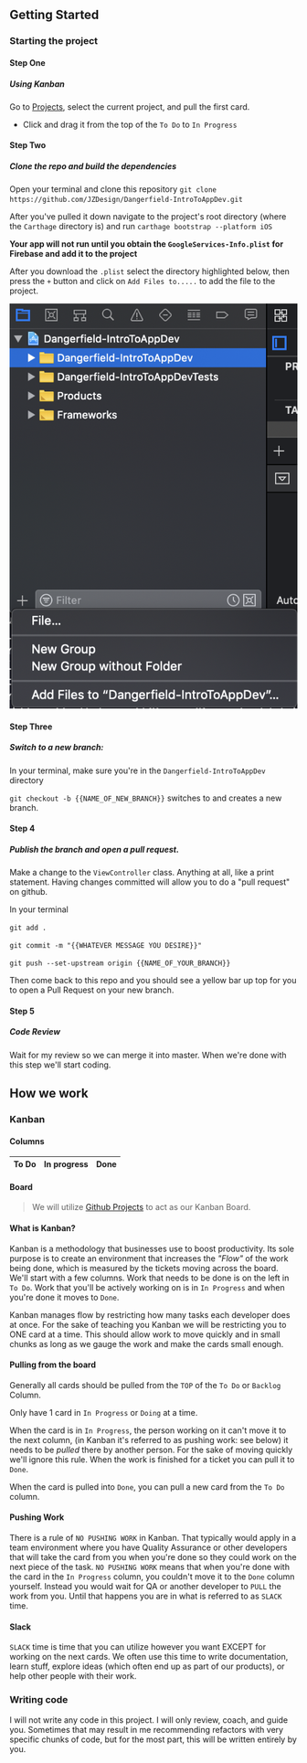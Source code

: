## Getting Started

### Starting the project

#### Step One
##### Using Kanban

Go to [Projects](https://github.com/JZDesign/Dangerfield-IntroToAppDev/projects), select the current project, and pull the first card.

  - Click and drag it from the top of the `To Do` to `In Progress`

#### Step Two
##### Clone the repo and build the dependencies

Open your terminal and clone this repository `git clone  https://github.com/JZDesign/Dangerfield-IntroToAppDev.git`

After you've pulled it down navigate to the project's root directory (where the `Carthage` directory is) and run `carthage bootstrap --platform iOS`

**Your app will not run until you obtain the `GoogleServices-Info.plist` for Firebase and add it to the project**

After you download the `.plist` select the directory highlighted below, then press the `+` button and click on `Add Files to.....` to add the file to the project.

![add the plist](img/add_plist.png)

#### Step Three

##### Switch to a new branch: 
  
  In your terminal, make sure you're in the `Dangerfield-IntroToAppDev` directory
    
  `git checkout -b {{NAME_OF_NEW_BRANCH}}`  switches to and creates a new branch.

#### Step 4

##### Publish the branch and open a pull request.

Make a change to the `ViewController` class. Anything at all, like a print statement. Having changes committed will allow you to do a "pull request" on github.

In your terminal

`git add .`

`git commit -m "{{WHATEVER MESSAGE YOU DESIRE}}"`

`git push --set-upstream origin {{NAME_OF_YOUR_BRANCH}}`

Then come back to this repo and you should see a yellow bar up top for you to open a Pull Request on your new branch.

#### Step 5

##### Code Review

Wait for my review so we can merge it into master. When we're done with this step we'll start coding.

## How we work

### Kanban

#### Columns

|To Do|In progress|Done|
|-------|-------|----|

#### Board

  > We will utilize [Github Projects](https://github.com/JZDesign/Dangerfield-IntroToAppDev/projects) to act as our Kanban Board.
  
#### What is Kanban?
  
Kanban is a methodology that businesses use to boost productivity. Its sole purpose is to create an environment that increases the _"Flow"_ of the work being done, which is measured by the tickets moving across the board. We'll start with a few columns. Work that needs to be done is on the left in `To Do`. Work that you'll be actively working on is in `In Progress` and when you're done it moves to `Done`.

Kanban manages flow by restricting how many tasks each developer does at once. For the sake of teaching you Kanban we will be restricting you to ONE card at a time. This should allow work to move quickly and in small chunks as long as we gauge the work and make the cards small enough.

#### Pulling from the board

Generally all cards should be pulled from the `TOP` of the `To Do` or `Backlog` Column. 

Only have 1 card in `In Progress` or `Doing` at a time.

When the card is in `In Progress`, the person working on it can't move it to the next column, (in Kanban it's referred to as pushing work: see below) it needs to be _pulled_ there by another person. For the sake of moving quickly we'll ignore this rule. When the work is finished for a ticket you can pull it to `Done`.

When the card is pulled into `Done`, you can pull a new card from the `To Do` column.

#### Pushing Work

There is a rule of `NO PUSHING WORK` in Kanban. That typically would apply in a team environment where you have Quality Assurance or other developers that will take the card from you when you're done so they could work on the next piece of the task. `NO PUSHING WORK` means that when you're done with the card in the `In Progress` column, you couldn't move it to the `Done` column yourself. Instead you would wait for QA or another developer to `PULL` the work from you. Until that happens you are in what is referred to as `SLACK` time. 

#### Slack

`SLACK` time is time that you can utilize however you want EXCEPT for working on the next cards. We often use this time to write documentation, learn stuff, explore ideas (which often end up as part of our products), or help other people with their work. 

### Writing code

I will not write any code in this project. I will only review, coach, and guide you. Sometimes that may result in me recommending refactors with very specific chunks of code, but for the most part, this will be written entirely by you.


